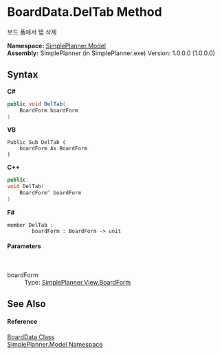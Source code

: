 # BoardData.DelTab Method 
 

보드 폼에서 탭 삭제

**Namespace:**&nbsp;<a href="69154b3e-94f5-3ded-5607-f19f1dffa32f">SimplePlanner.Model</a><br />**Assembly:**&nbsp;SimplePlanner (in SimplePlanner.exe) Version: 1.0.0.0 (1.0.0.0)

## Syntax

**C#**<br />
``` C#
public void DelTab(
	BoardForm boardForm
)
```

**VB**<br />
``` VB
Public Sub DelTab ( 
	boardForm As BoardForm
)
```

**C++**<br />
``` C++
public:
void DelTab(
	BoardForm^ boardForm
)
```

**F#**<br />
``` F#
member DelTab : 
        boardForm : BoardForm -> unit 

```


#### Parameters
&nbsp;<dl><dt>boardForm</dt><dd>Type: <a href="2598ddfb-2bdf-db1b-81e6-4716d956b3d2">SimplePlanner.View.BoardForm</a><br /></dd></dl>

## See Also


#### Reference
<a href="7d071be6-9c45-9a7e-1fc5-2bf38c487a30">BoardData Class</a><br /><a href="69154b3e-94f5-3ded-5607-f19f1dffa32f">SimplePlanner.Model Namespace</a><br />